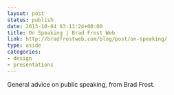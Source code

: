 ```yaml
---
layout: post
status: publish
date: 2013-10-04 03:13:24+00:00
title: On Speaking | Brad Frost Web
link: http://bradfrostweb.com/blog/post/on-speaking/
type: aside
categories:
- design
- presentations
---
```


General advice on public speaking, from Brad Frost.
